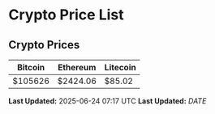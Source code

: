 # Crypto Price List

## Crypto Prices
| Bitcoin | Ethereum | Litecoin |
| ------- | -------- | -------- |
| $105626 | $2424.06 | $85.02 |
**Last Updated:** 2025-06-24 07:17 UTC
**Last Updated:** $DATE$
